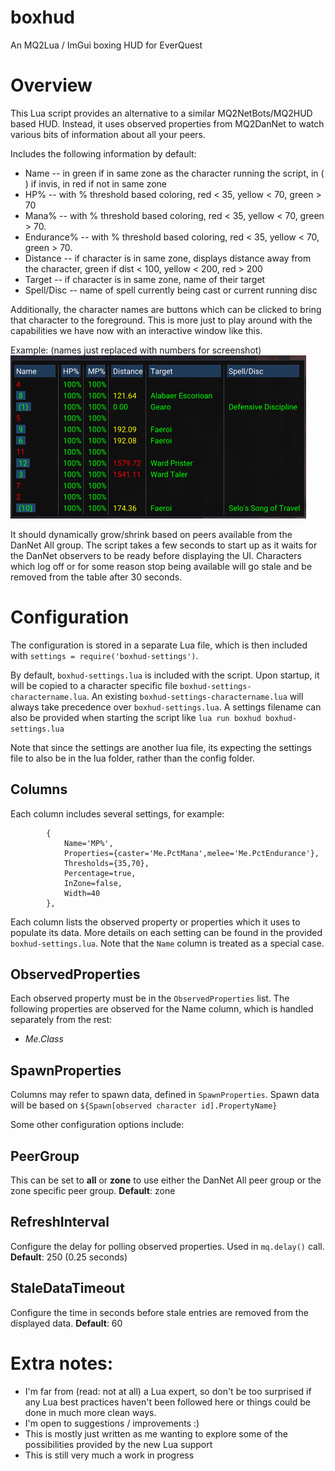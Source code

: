 # boxhud

An MQ2Lua / ImGui boxing HUD for EverQuest

# Overview

This Lua script provides an alternative to a similar MQ2NetBots/MQ2HUD based HUD. Instead, it uses observed properties from MQ2DanNet to watch various bits of information about all your peers.

Includes the following information by default:
- Name -- in green if in same zone as the character running the script, in ( ) if invis, in red if not in same zone
- HP% -- with % threshold based coloring, red < 35, yellow < 70, green > 70
- Mana% -- with % threshold based coloring, red < 35, yellow < 70, green > 70.
- Endurance% -- with % threshold based coloring, red < 35, yellow < 70, green > 70.
- Distance -- if character is in same zone, displays distance away from the character, green if dist < 100, yellow < 200, red > 200
- Target -- if character is in same zone, name of their target
- Spell/Disc -- name of spell currently being cast or current running disc

Additionally, the character names are buttons which can be clicked to bring that character to the foreground. This is more just to play around with the capabilities we have now with an interactive window like this.

Example: (names just replaced with numbers for screenshot)
![](images/example.png)

It should dynamically grow/shrink based on peers available from the DanNet All group.
The script takes a few seconds to start up as it waits for the DanNet observers to be ready before displaying the UI.
Characters which log off or for some reason stop being available will go stale and be removed from the table after 30 seconds.

# Configuration
The configuration is stored in a separate Lua file, which is then included with `settings = require('boxhud-settings')`.

By default, `boxhud-settings.lua` is included with the script. Upon startup, it will be copied to a character specific file `boxhud-settings-charactername.lua`.
An existing `boxhud-settings-charactername.lua` will always take precedence over `boxhud-settings.lua`.
A settings filename can also be provided when starting the script like `lua run boxhud boxhud-settings.lua`

Note that since the settings are another lua file, its expecting the settings file to also be in the lua folder, rather than the config folder.

## Columns
Each column includes several settings, for example:

```
        {
            Name='MP%',
            Properties={caster='Me.PctMana',melee='Me.PctEndurance'},
            Thresholds={35,70},
            Percentage=true,
            InZone=false,
            Width=40
        },
```

Each column lists the observed property or properties which it uses to populate its data.
More details on each setting can be found in the provided `boxhud-settings.lua`.
Note that the `Name` column is treated as a special case.

## ObservedProperties
Each observed property must be in the `ObservedProperties` list.
The following properties are observed for the Name column, which is handled separately from the rest:
- *Me.Class*

## SpawnProperties
Columns may refer to spawn data, defined in `SpawnProperties`. Spawn data will be based on `${Spawn[observed character id].PropertyName}`

Some other configuration options include:

## PeerGroup
This can be set to **all** or **zone** to use either the DanNet All peer group or the zone specific peer group.
**Default**: zone

## RefreshInterval
Configure the delay for polling observed properties. Used in `mq.delay()` call.
**Default**: 250 (0.25 seconds)

## StaleDataTimeout
Configure the time in seconds before stale entries are removed from the displayed data.
**Default**: 60

# Extra notes:
- I'm far from (read: not at all) a Lua expert, so don't be too surprised if any Lua best practices haven't been followed here or things could be done in much more clean ways.
- I'm open to suggestions / improvements :)
- This is mostly just written as me wanting to explore some of the possibilities provided by the new Lua support
- This is still very much a work in progress
